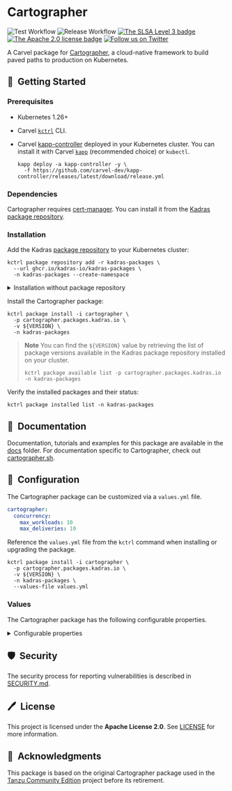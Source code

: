 # Cartographer

![Test Workflow](https://github.com/kadras-io/package-for-cartographer/actions/workflows/test.yml/badge.svg)
![Release Workflow](https://github.com/kadras-io/package-for-cartographer/actions/workflows/release.yml/badge.svg)
[![The SLSA Level 3 badge](https://slsa.dev/images/gh-badge-level3.svg)](https://slsa.dev/spec/v1.0/levels)
[![The Apache 2.0 license badge](https://img.shields.io/badge/License-Apache_2.0-blue.svg)](https://opensource.org/licenses/Apache-2.0)
[![Follow us on Twitter](https://img.shields.io/static/v1?label=Twitter&message=Follow&color=1DA1F2)](https://twitter.com/kadrasIO)

A Carvel package for [Cartographer](https://cartographer.sh), a cloud-native framework to build paved paths to production on Kubernetes.

## 🚀&nbsp; Getting Started

### Prerequisites

* Kubernetes 1.26+
* Carvel [`kctrl`](https://carvel.dev/kapp-controller/docs/latest/install/#installing-kapp-controller-cli-kctrl) CLI.
* Carvel [kapp-controller](https://carvel.dev/kapp-controller) deployed in your Kubernetes cluster. You can install it with Carvel [`kapp`](https://carvel.dev/kapp/docs/latest/install) (recommended choice) or `kubectl`.

  ```shell
  kapp deploy -a kapp-controller -y \
    -f https://github.com/carvel-dev/kapp-controller/releases/latest/download/release.yml
  ```

### Dependencies

Cartographer requires [cert-manager](https://github.com/kadras-io/package-for-cert-manager). You can install it from the [Kadras package repository](https://github.com/kadras-io/kadras-packages).

### Installation

Add the Kadras [package repository](https://github.com/kadras-io/kadras-packages) to your Kubernetes cluster:

  ```shell
  kctrl package repository add -r kadras-packages \
    --url ghcr.io/kadras-io/kadras-packages \
    -n kadras-packages --create-namespace
  ```

<details><summary>Installation without package repository</summary>
The recommended way of installing the Cartographer package is via the Kadras <a href="https://github.com/kadras-io/kadras-packages">package repository</a>. If you prefer not using the repository, you can add the package definition directly using <a href="https://carvel.dev/kapp/docs/latest/install"><code>kapp</code></a> or <code>kubectl</code>.

  ```shell
  kubectl create namespace kadras-packages
  kapp deploy -a cartographer-package -n kadras-packages -y \
    -f https://github.com/kadras-io/package-for-cartographer/releases/latest/download/metadata.yml \
    -f https://github.com/kadras-io/package-for-cartographer/releases/latest/download/package.yml
  ```
</details>

Install the Cartographer package:

  ```shell
  kctrl package install -i cartographer \
    -p cartographer.packages.kadras.io \
    -v ${VERSION} \
    -n kadras-packages
  ```

> **Note**
> You can find the `${VERSION}` value by retrieving the list of package versions available in the Kadras package repository installed on your cluster.
> 
>   ```shell
>   kctrl package available list -p cartographer.packages.kadras.io -n kadras-packages
>   ```

Verify the installed packages and their status:

  ```shell
  kctrl package installed list -n kadras-packages
  ```

## 📙&nbsp; Documentation

Documentation, tutorials and examples for this package are available in the [docs](docs) folder.
For documentation specific to Cartographer, check out [cartographer.sh](http://cartographer.sh).

## 🎯&nbsp; Configuration

The Cartographer package can be customized via a `values.yml` file.

  ```yaml
  cartographer:
    concurrency:
      max_workloads: 10
      max_deliveries: 10
  ```

Reference the `values.yml` file from the `kctrl` command when installing or upgrading the package.

  ```shell
  kctrl package install -i cartographer \
    -p cartographer.packages.kadras.io \
    -v ${VERSION} \
    -n kadras-packages \
    --values-file values.yml
  ```

### Values

The Cartographer package has the following configurable properties.

<details><summary>Configurable properties</summary>

| Config | Default | Description |
|-------|-------------------|-------------|
| `ca_cert_data` | `""` | PEM-encoded certificate data to trust TLS connections with a custom CA. |
| `logging.level` | `info` | Log verbosity level. Options: `debug`, `info`, `error`. |

Settings for the Cartographer component.

| Config | Default | Description |
|-------|-------------------|-------------|
| `cartographer.concurrency.max_workloads` | `2` | Maximum concurrent Workloads processed by the Cartographer controller. |
| `cartographer.concurrency.max_runnables` | `2` | Maximum concurrent Runnables processed by the Cartographer controller. |
| `cartographer.concurrency.max_deliveries` | `2` | Maximum concurrent Deliveries processed by the Cartographer controller. |
| `cartographer.resources.requests.cpu` | `500m` | CPU requests configuration for the Cartographer controller. |
| `cartographer.resources.requests.memory` | `512Mi` | Memory requests configuration for the Cartographer controller. |
| `cartographer.resources.limits.cpu` | `1` | CPU limits configuration for the Cartographer controller. |
| `cartographer.resources.limits.memory` | `1Gi` | Memory limits configuration for the Cartographer controller. |

Settings for the Cartographer Conventions component.

| Config | Default | Description |
|-------|-------------------|-------------|
| `conventions.aws_iam_role_arn` | `""` | IAM credentials to authenticate the Cartographer Conventions controller when deployed on AWS. |
| `conventions.resources.requests.cpu` | `100m` | CPU requests configuration for the Cartographer Conventions controller. |
| `conventions.resources.requests.memory` | `20Mi` | Memory requests configuration for the Cartographer Conventions controller. |
| `conventions.resources.limits.cpu` | `100m` | CPU limits configuration for the Cartographer Conventions controller. |
| `conventions.resources.limits.memory` | `256Mi` | Memory limits configuration for the Cartographer Conventions controller. |

</details>

## 🛡️&nbsp; Security

The security process for reporting vulnerabilities is described in [SECURITY.md](SECURITY.md).

## 🖊️&nbsp; License

This project is licensed under the **Apache License 2.0**. See [LICENSE](LICENSE) for more information.

## 🙏&nbsp; Acknowledgments

This package is based on the original Cartographer package used in the [Tanzu Community Edition](https://github.com/vmware-tanzu/community-edition) project before its retirement.
